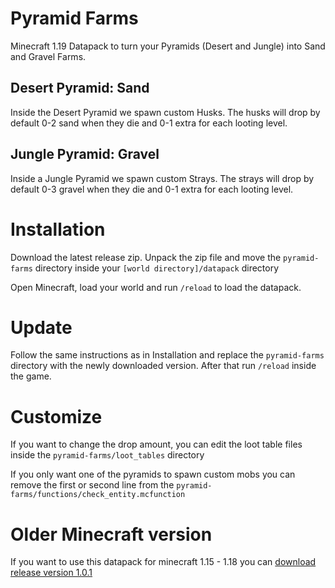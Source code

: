 # Pyramid Farms
Minecraft 1.19 Datapack to turn your Pyramids (Desert and Jungle) into Sand and Gravel Farms.

## Desert Pyramid: Sand
Inside the Desert Pyramid we spawn custom Husks. The husks will drop by default 0-2 sand when they die and 0-1 extra for each looting level.

## Jungle Pyramid: Gravel
Inside a Jungle Pyramid we spawn custom Strays. The strays will drop by default 0-3 gravel when they die and 0-1 extra for each looting level.

# Installation
Download the latest release zip. Unpack the zip file and move the `pyramid-farms` directory inside your `[world directory]/datapack` directory

Open Minecraft, load your world and run `/reload` to load the datapack.

# Update
Follow the same instructions as in Installation and replace the `pyramid-farms` directory with the newly downloaded version. After that run `/reload` inside the game.

# Customize
If you want to change the drop amount, you can edit the loot table files inside the `pyramid-farms/loot_tables` directory

If you only want one of the pyramids to spawn custom mobs you can remove the first or second line from the `pyramid-farms/functions/check_entity.mcfunction`


# Older Minecraft version
If you want to use this datapack for minecraft 1.15 - 1.18 you can [download release version 1.0.1](https://github.com/Dynant/PyramidFarms/releases/tag/v1.0.1)

